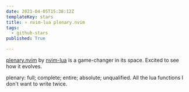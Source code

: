 ```yaml
---
date: 2021-04-05T15:38:12Z
templateKey: stars
title: ⭐ nvim-lua plenary.nvim
tags:
  - github-stars
published: True

---
```


[plenary.nvim](https://github.com/nvim-lua/plenary.nvim) by [nvim-lua](https://github.com/nvim-lua) is a game-changer in its space. Excited to see how it evolves.

plenary: full; complete; entire; absolute; unqualified. All the lua functions I don't want to write twice.
